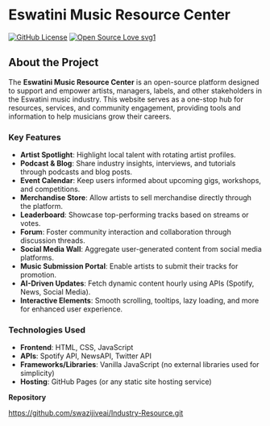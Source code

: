 # Eswatini Music Resource Center

[![GitHub License](https://img.shields.io/badge/license-MIT-blue.svg)](https://github.com/swazijiveai/Industry-Resource/blob/main/LICENSE)
[![Open Source Love svg1](https://badges.frapsoft.com/os/v1/open-source.svg?v=103)](https://github.com/ellerbrock/open-source-badges/)

## About the Project

The **Eswatini Music Resource Center** is an open-source platform designed to support and empower artists, managers, labels, and other stakeholders in the Eswatini music industry. This website serves as a one-stop hub for resources, services, and community engagement, providing tools and information to help musicians grow their careers.

### Key Features

- **Artist Spotlight**: Highlight local talent with rotating artist profiles.
- **Podcast & Blog**: Share industry insights, interviews, and tutorials through podcasts and blog posts.
- **Event Calendar**: Keep users informed about upcoming gigs, workshops, and competitions.
- **Merchandise Store**: Allow artists to sell merchandise directly through the platform.
- **Leaderboard**: Showcase top-performing tracks based on streams or votes.
- **Forum**: Foster community interaction and collaboration through discussion threads.
- **Social Media Wall**: Aggregate user-generated content from social media platforms.
- **Music Submission Portal**: Enable artists to submit their tracks for promotion.
- **AI-Driven Updates**: Fetch dynamic content hourly using APIs (Spotify, News, Social Media).
- **Interactive Elements**: Smooth scrolling, tooltips, lazy loading, and more for enhanced user experience.

### Technologies Used

- **Frontend**: HTML, CSS, JavaScript
- **APIs**: Spotify API, NewsAPI, Twitter API
- **Frameworks/Libraries**: Vanilla JavaScript (no external libraries used for simplicity)
- **Hosting**: GitHub Pages (or any static site hosting service)

 **Repository**
  
  https://github.com/swazijiveai/Industry-Resource.git
